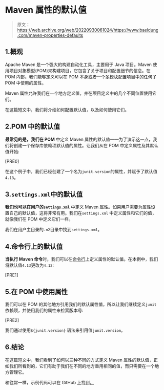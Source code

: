 # Maven 属性的默认值

> 原文：<https://web.archive.org/web/20220930061024/https://www.baeldung.com/maven-properties-defaults>

## 1.概观

Apache Maven 是一个强大的构建自动化工具，主要用于 Java 项目。Maven 使用项目对象模型(POM)来构建项目，它包含了关于项目和配置细节的信息。在 POM 内部，我们能够定义可以在 POM 本身或者一个[多模块](/web/20220926182749/https://www.baeldung.com/maven-multi-module)配置项目中的任何子 POM 中使用的属性。

Maven 属性允许我们在一个地方定义值，并在项目定义中的几个不同位置使用它们。

在这篇短文中，我们将介绍如何配置默认值，以及如何使用它们。

## 2.POM 中的默认值

**最常见的是，我们在 POM** 中定义 Maven 属性的默认值——为了演示这一点，我们将创建一个保存库依赖项默认值的属性。让我们从在 POM 中定义属性及其默认值开始:

[PRE0]

在这个例子中，我们已经创建了一个名为`junit.version`的属性，并赋予了默认值`4.13`。

## 3.`settings.xml`中的默认值

**我们也可以在用户的`settings.xml`** 中定义 Maven 属性。如果用户需要为属性设置自己的默认值，这将非常有用。我们在`settings.xml` 中定义属性和它们的值，就像我们在 POM 中定义它们一样。

我们在用户主目录的`.m2`目录中找到`settings.xml`。

## 4.命令行上的默认值

**当执行 Maven 命令**时，我们可以在[命令行](/web/20220926182749/https://www.baeldung.com/maven-arguments)上定义属性的默认值。在本例中，我们将默认值`4.13`更改为`4.12`:

[PRE1]

## 5.在 POM 中使用属性

我们可以在 POM 的其他地方引用我们的默认属性值，所以让我们继续定义`junit` 依赖项，并使用我们的属性来检索版本号:

[PRE2]

我们通过使用`${junit.version}` 语法来引用值`junit.version`。

## 6.结论

在这篇短文中，我们看到了如何以三种不同的方式定义 Maven 属性的默认值，正如我们所看到的，它们有助于我们在不同的地方重用相同的值，而只需要在一个地方管理它。

和往常一样，示例代码可以在 GitHub 上找到[。](https://web.archive.org/web/20220926182749/https://github.com/eugenp/tutorials/tree/master/maven-modules/maven-properties)